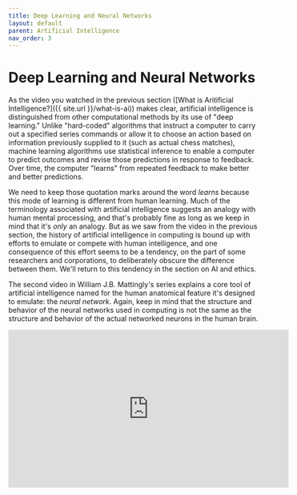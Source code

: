 ```yaml
---
title: Deep Learning and Neural Networks
layout: default
parent: Artificial Intelligence
nav_order: 3
---
```


# Deep Learning and Neural Networks

As the video you watched in the previous section ([What is Aritificial Intelligence?]({{ site.url }}/what-is-ai)) makes clear, artificial intelligence is distinguished from other computational methods by its use of "deep learning." Unlike "hard-coded" algorithms that instruct a computer to carry out a specified series commands or allow it to choose an action based on information previously supplied to it (such as actual chess matches), machine learning algorithms use statistical inference to enable a computer to predict outcomes and revise those predictions in response to feedback. Over time, the computer "learns" from repeated feedback to make better and better predictions.

We need to keep those quotation marks around the word *learns* because this mode of learning is different from human learning. Much of the terminology associated with artificial intelligence suggests an analogy with human mental processing, and that's probably fine as long as we keep in mind that it's *only* an analogy. But as we saw from the video in the previous section, the history of artificial intelligence in computing is bound up with efforts to emulate or compete with human intelligence, and one consequence of this effort seems to be a tendency, on the part of some researchers and corporations, to deliberately obscure the difference between them. We'll return to this tendency in the section on AI and ethics.

The second video in William J.B. Mattingly's series explains a core tool of artificial intelligence named for the human anatomical feature it's designed to emulate: the *neural network*. Again, keep in mind that the structure and behavior of the neural networks used in computing is not the same as the structure and behavior of the actual networked neurons in the human brain.

<iframe width="560" height="315" src="https://www.youtube.com/embed/G0hvxnb7hHM?si=fiEeF3BuQVNb0853" title="YouTube video player" frameborder="0" allow="accelerometer; autoplay; clipboard-write; encrypted-media; gyroscope; picture-in-picture; web-share" referrerpolicy="strict-origin-when-cross-origin" allowfullscreen></iframe>